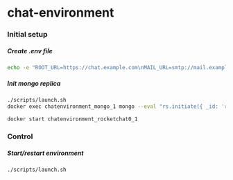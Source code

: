 # chat-environment
### Initial setup
##### Create .env file
```bash
echo -e "ROOT_URL=https://chat.example.com\nMAIL_URL=smtp://mail.example.com:25\nROCKETCHAT_URL=https://chat.example.com" > .env 
```

##### Init mongo replica
```bash
./scripts/launch.sh
docker exec chatenvironment_mongo_1 mongo --eval "rs.initiate({ _id: 'rs0', members: [ { _id: 0, host: '10.50.0.23:27017' } ]})"

docker start chatenvironment_rocketchat0_1
```

### Control
##### Start/restart environment
```bash
./scripts/launch.sh
```
